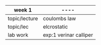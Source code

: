 |   week 1  |----|
|-----|-----|
| topic/lecture | coulombs law |
| topic/lec | elcrostatic |
| lab work | exp:1 verinar calliper |
